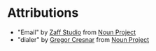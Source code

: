 # Attributions

- "Email" by [Zaff Studio](https://thenounproject.com/zaff/) from <a href="https://thenounproject.com/icon/email-1056872/" target="_blank" title="Email Icons">Noun Project</a>
- "dialer" by [Gregor Cresnar](https://thenounproject.com/grega.cresnar/) from <a href="https://thenounproject.com/icon/dialer-174083/" target="_blank" title="dialer Icons">Noun Project</a>
